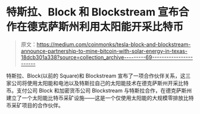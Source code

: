 # 特斯拉、Block 和 Blockstream 宣布合作在德克萨斯州利用太阳能开采比特币

> 原文：<https://medium.com/coinmonks/tesla-block-and-blockstream-announce-partnership-to-mine-bitcoin-with-solar-energy-in-texas-18dcb301a338?source=collection_archive---------69----------------------->

特斯拉、Block(以前的 Square)和 Blockstream 宣布了一项合作伙伴关系，这三家公司将使用太阳能和电池以及特斯拉自己的太阳能技术在德克萨斯州开采比特币。支付公司 Block 和加密货币公司 Blockstream 与特斯拉合作，在德克萨斯州建立了一个太阳能比特币采矿设施——这是一个仅使用太阳能的大规模零排放比特币采矿项目的合作伙伴。